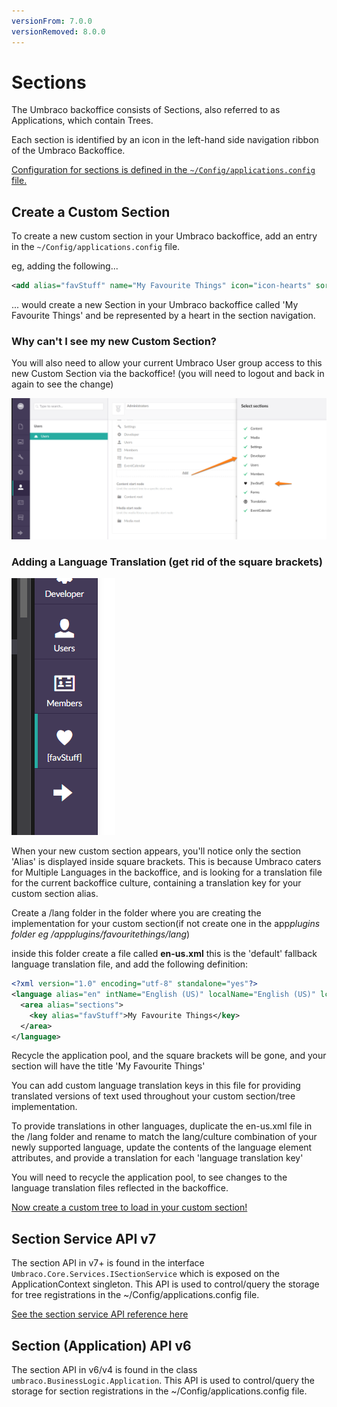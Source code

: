 ```yaml
---
versionFrom: 7.0.0
versionRemoved: 8.0.0
---
```


# Sections

The Umbraco backoffice consists of Sections, also referred to as Applications, which contain Trees.

Each section is identified by an icon in the left-hand side navigation ribbon of the Umbraco Backoffice.

[Configuration for sections is defined in the `~/Config/applications.config` file.](../../Reference/Config/applications/index.md)

## Create a Custom Section

To create a new custom section in your Umbraco backoffice, add an entry in the `~/Config/applications.config` file.

eg, adding the following...

```xml
<add alias="favStuff" name="My Favourite Things" icon="icon-hearts" sortOrder="7" />
```

... would create a new Section in your Umbraco backoffice called 'My Favourite Things' and be represented by a heart in the section navigation.

### Why can't I see my new Custom Section?

You will also need to allow your current Umbraco User group access to this new Custom Section via the backoffice! (you will need to logout and back in again to see the change)

![Add Section for User](images/add-custom-section.png)

### Adding a Language Translation (get rid of the square brackets)

![Custom Section appears displaying Alias](images/custom-section-alias.png)

When your new custom section appears, you'll notice only the section 'Alias' is displayed inside square brackets. This is because Umbraco caters for Multiple Languages in the backoffice, and is looking for a translation file for the current backoffice culture, containing a translation key for your custom section alias.

Create a /lang folder in the folder where you are creating the implementation for your custom section(if not create one in the app*plugins folder eg */app*plugins/favouritethings/lang*)

inside this folder create a file called **en-us.xml** this is the 'default' fallback language translation file, and add the following definition:

```xml
<?xml version="1.0" encoding="utf-8" standalone="yes"?>
<language alias="en" intName="English (US)" localName="English (US)" lcid="" culture="en-US">
  <area alias="sections">
    <key alias="favStuff">My Favourite Things</key>
  </area>
</language>
```

Recycle the application pool, and the square brackets will be gone, and your section will have the title 'My Favourite Things'

You can add custom language translation keys in this file for providing translated versions of text used throughout your custom section/tree implementation.

To provide translations in other languages, duplicate the en-us.xml file in the /lang folder and rename to match the lang/culture combination of your newly supported language, update the contents of the language element attributes, and provide a translation for each 'language translation key'

You will need to recycle the application pool, to see changes to the language translation files reflected in the backoffice.

[Now create a custom tree to load in your custom section!](../../Extending/Section-Trees/trees-v7.md)

## Section Service API v7

The section API in v7+ is found in the interface `Umbraco.Core.Services.ISectionService` which is exposed on the ApplicationContext singleton. This API is used to control/query the storage for tree registrations in the ~/Config/applications.config file.

[See the section service API reference here](../../Reference/Management/Services/SectionService/index.md)

## Section (Application) API v6

The section API in v6/v4 is found in the class `umbraco.BusinessLogic.Application`. This API is used to control/query the storage for section registrations in the ~/Config/applications.config file.
